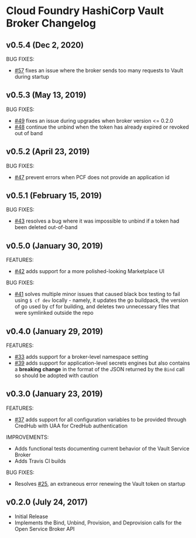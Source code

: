 # Cloud Foundry HashiCorp Vault Broker Changelog

## v0.5.4 (Dec 2, 2020)
BUG FIXES:
- [#57](https://github.com/hashicorp/vault-service-broker/pull/57) fixes an issue where the broker sends too many requests to Vault during startup

## v0.5.3 (May 13, 2019)
BUG FIXES:
- [#49](https://github.com/hashicorp/vault-service-broker/pull/49) fixes an issue during upgrades when broker version <= 0.2.0
- [#48](https://github.com/hashicorp/vault-service-broker/pull/48) continue the unbind when the token has already expired or revoked out of band

## v0.5.2 (April 23, 2019)
BUG FIXES:
- [#47](https://github.com/hashicorp/vault-service-broker/pull/47) prevent errors when PCF does not provide an application id

## v0.5.1 (February 15, 2019)
BUG FIXES:
- [#43](https://github.com/hashicorp/vault-service-broker/pull/43) resolves a bug where it was impossible to unbind if a token had been deleted out-of-band

## v0.5.0 (January 30, 2019)
FEATURES:
- [#42](https://github.com/hashicorp/vault-service-broker/pull/42) adds support for a more polished-looking Marketplace UI

BUG FIXES:
- [#41](https://github.com/hashicorp/vault-service-broker/pull/41) solves multiple minor issues that caused black box testing to fail using `$ cf dev` locally - namely, it updates the go buildpack, the version of go used by cf for building, and deletes two unnecessary files that were symlinked outside the repo

## v0.4.0 (January 29, 2019)
FEATURES:
- [#33](https://github.com/hashicorp/vault-service-broker/pull/33) adds support for a broker-level namespace setting
- [#39](https://github.com/hashicorp/vault-service-broker/pull/39) adds support for application-level secrets engines but also contains a **breaking change** in the format of the JSON returned by the `Bind` call so should be adopted with caution

## v0.3.0 (January 23, 2019)

FEATURES:
- [#37](https://github.com/hashicorp/vault-service-broker/pull/37) adds support for all configuration variables to be provided through CredHub with UAA for CredHub authentication

IMPROVEMENTS:
- Adds functional tests documenting current behavior of the Vault Service Broker
- Adds Travis CI builds

BUG FIXES:
- Resolves [#25](https://github.com/hashicorp/vault-service-broker/issues/25), an extraneous error renewing the Vault token on startup


## v0.2.0 (July 24, 2017)

- Initial Release
- Implements the Bind, Unbind, Provision, and Deprovision calls for the Open Service Broker API
